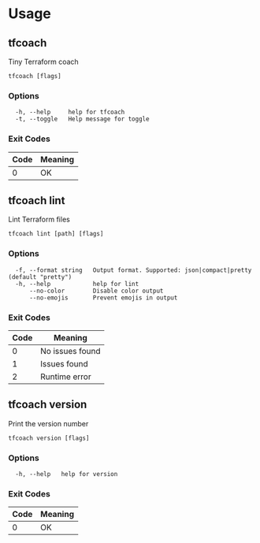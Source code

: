 # Usage 
## tfcoach

Tiny Terraform coach

```
tfcoach [flags]
```

### Options

```
  -h, --help     help for tfcoach
  -t, --toggle   Help message for toggle
```



### Exit Codes

| Code | Meaning|
|------|--------|
| 0 | OK |

## tfcoach lint

Lint Terraform files

```
tfcoach lint [path] [flags]
```

### Options

```
  -f, --format string   Output format. Supported: json|compact|pretty (default "pretty")
  -h, --help            help for lint
      --no-color        Disable color output
      --no-emojis       Prevent emojis in output
```



### Exit Codes

| Code | Meaning|
|------|--------|
| 0 | No issues found |
| 1 | Issues found |
| 2 | Runtime error |

## tfcoach version

Print the version number

```
tfcoach version [flags]
```

### Options

```
  -h, --help   help for version
```



### Exit Codes

| Code | Meaning|
|------|--------|
| 0 | OK |

